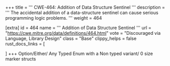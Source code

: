+++
title = '''
CWE-464: Addition of Data Structure Sentinel
'''
description	= '''
The accidental addition of a data-structure sentinel can cause serious programming logic problems.
'''
weight = 464

[extra]
id = 464
name = '''
Addition of Data Structure Sentinel
'''
url = "https://cwe.mitre.org/data/definitions/464.html"
vote = "Discouraged via Language, Library Design"
class = "Base"
clippy_helps = false
rust_docs_links = [
	
]
+++
Option/Either/ Any Typed Enum with a Non typed variant/ 0 size marker structs